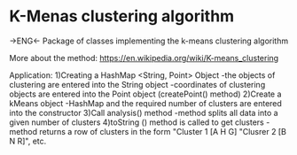 # K-Menas clustering algorithm

->ENG<-
Package of classes implementing the k-means clustering algorithm

More about the method: https://en.wikipedia.org/wiki/K-means_clustering

Application:
1)Creating a HashMap <String, Point> Object
	-the objects of clustering are entered into the String object
	-coordinates of clustering objects are entered into the Point object (createPoint() method)
2)Create a kMeans object
	-HashMap and the required number of clusters are entered into the constructor
3)Call analysis() method
	-method splits all data into a given number of clusters
4)toString () method is called to get clusters
	-method returns a row of clusters in the form "Cluster 1 [A H G]
						      "Clusrer 2 [B N R]", etc.
